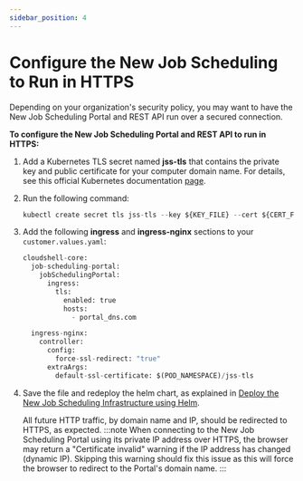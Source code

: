 ```yaml
---
sidebar_position: 4
---
```


# Configure the New Job Scheduling to Run in HTTPS

Depending on your organization's security policy, you may want to have the New Job Scheduling Portal and REST API run over a secured connection.

**To configure the New Job Scheduling Portal and REST API to run in HTTPS:**

1. Add a Kubernetes TLS secret named **jss-tls** that contains the private key and public certificate for your computer domain name. For details, see this official Kubernetes documentation [page](https://kubernetes.io/docs/concepts/configuration/secret/#tls-secrets).
    
2. Run the following command:
    
    ```python
    kubectl create secret tls jss-tls --key ${KEY_FILE} --cert ${CERT_FILE}
    ```
    
3. Add the following **ingress** and **ingress-nginx** sections to your `customer.values.yaml`:
    
    ```python
    cloudshell-core:
      job-scheduling-portal:
        jobSchedulingPortal:
          ingress:
            tls:
              enabled: true
              hosts:
                - portal_dns.com
    
      ingress-nginx:
        controller:
          config:
            force-ssl-redirect: "true"
          extraArgs:
            default-ssl-certificate: $(POD_NAMESPACE)/jss-tls
    ```
    
4. Save the file and redeploy the helm chart, as explained in [Deploy the New Job Scheduling Infrastructure using Helm](../high-level-install-flow/deploy-jss-with-helm.md).
    
    All future HTTP traffic, by domain name and IP, should be redirected to HTTPS, as expected.
    :::note
    When connecting to the New Job Scheduling Portal using its private IP address over HTTPS, the browser may return a "Certificate invalid" warning if the IP address has changed (dynamic IP). Skipping this warning should fix this issue as this will force the browser to redirect to the Portal's domain name.
    :::
